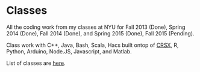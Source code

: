 Classes
=======

All the coding work from my classes at NYU for Fall 2013 (Done), Spring 2014 (Done), Fall 2014 (Done), and Spring 2015 (Done), Fall 2015 (Pending).

Class work with C++, Java, Bash, Scala, Hacs built ontop of [CRSX](http://crsx.org/), R, Python, Arduino, Node.JS, Javascript, and Matlab.

List of classes are [here](https://github.com/AbhiAgarwal/gallatin).